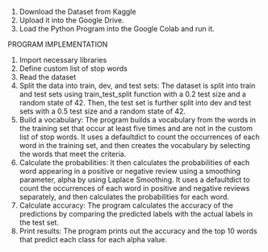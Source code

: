 1) Download the Dataset from Kaggle
2) Upload it into the Google Drive.
3) Load the Python Program into the Google Colab and run it.

PROGRAM IMPLEMENTATION
1) Import necessary libraries
2) Define custom list of stop words
3) Read the dataset
4) Split the data into train, dev, and test sets: The dataset is split into train and test sets using train_test_split function with a 0.2 test size and a random state of 42. Then, the test set is further split into dev and test sets with a 0.5 test size and a random state of 42.
5) Build a vocabulary: The program builds a vocabulary from the words in the training set that occur at least five times and are not in the custom list of stop words. It uses a defaultdict to count the occurrences of each word in the training set, and then creates the vocabulary by selecting the words that meet the criteria.
6) Calculate the probabilities: It then calculates the probabilities of each word appearing in a positive or negative review using a smoothing parameter, alpha by using Laplace Smoothing. It uses a defaultdict to count the occurrences of each word in positive and negative reviews separately, and then calculates the probabilities for each word. 
7) Calculate accuracy: The program calculates the accuracy of the predictions by comparing the predicted labels with the actual labels in the test set.
8) Print results: The program prints out the accuracy and the top 10 words that predict each class for each alpha value.
